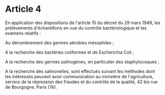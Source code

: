 # Article 4

En application des dispositions de l'article 15 du décret du 29 mars 1949, les prélèvements d'échantillons en vue du contrôle bactériologique et les examens relatifs :

Au dénombrement des germes aérobies mésophiles ;

A la recherche des bactéries coliformes et de Escherichia Coli ;

A la recherche des germes pathogènes, en particulier des staphylocoques ;

A la recherche des salmonelles, sont effectués suivant les méthodes dont les intéressés peuvent avoir communication au ministère de l'agriculture, service de la répression des fraudes et du contrôle de la qualité, 42 bis rue de Bourgogne, Paris (7è).
